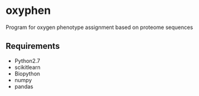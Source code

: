 # oxyphen
Program for oxygen phenotype assignment based on proteome sequences

## Requirements
- Python2.7
- scikitlearn
- Biopython
- numpy
- pandas

